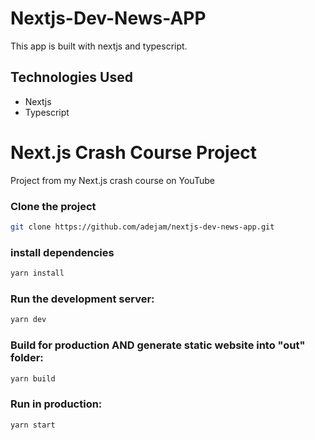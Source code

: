 # Nextjs-Dev-News-APP

This app is built with nextjs and typescript. 

## Technologies Used
- Nextjs
- Typescript

# Next.js Crash Course Project

Project from my Next.js crash course on YouTube

### Clone the project

```bash
git clone https://github.com/adejam/nextjs-dev-news-app.git
```

### install dependencies
```bash
yarn install
```

### Run the development server:

```bash
yarn dev
```

### Build for production AND generate static website into "out" folder:

```bash
yarn build
```

### Run in production:

```bash
yarn start
```